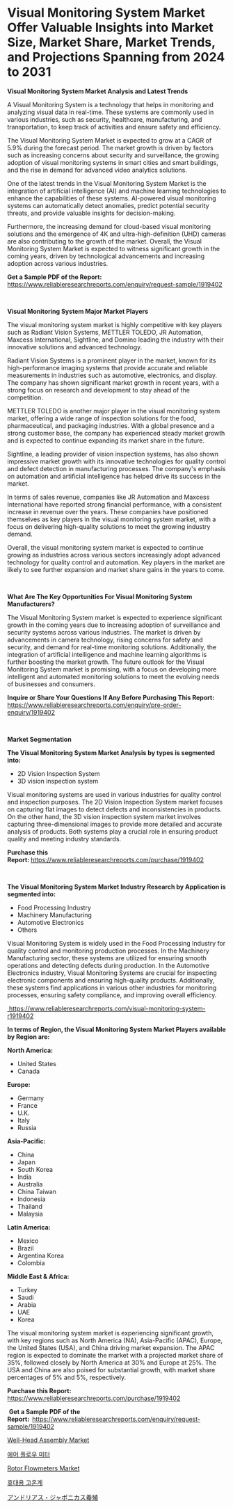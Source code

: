 <p><h1>Visual Monitoring System Market Offer Valuable Insights into Market Size, Market Share, Market Trends, and Projections Spanning from 2024 to 2031</h1></p><p><strong>Visual Monitoring System Market Analysis and Latest Trends</strong></p>
<p><p>A Visual Monitoring System is a technology that helps in monitoring and analyzing visual data in real-time. These systems are commonly used in various industries, such as security, healthcare, manufacturing, and transportation, to keep track of activities and ensure safety and efficiency.</p><p>The Visual Monitoring System Market is expected to grow at a CAGR of 5.9% during the forecast period. The market growth is driven by factors such as increasing concerns about security and surveillance, the growing adoption of visual monitoring systems in smart cities and smart buildings, and the rise in demand for advanced video analytics solutions.</p><p>One of the latest trends in the Visual Monitoring System Market is the integration of artificial intelligence (AI) and machine learning technologies to enhance the capabilities of these systems. AI-powered visual monitoring systems can automatically detect anomalies, predict potential security threats, and provide valuable insights for decision-making.</p><p>Furthermore, the increasing demand for cloud-based visual monitoring solutions and the emergence of 4K and ultra-high-definition (UHD) cameras are also contributing to the growth of the market. Overall, the Visual Monitoring System Market is expected to witness significant growth in the coming years, driven by technological advancements and increasing adoption across various industries.</p></p>
<p><strong>Get a Sample PDF of the Report:&nbsp;</strong> <a href="https://www.reliableresearchreports.com/enquiry/request-sample/1919402">https://www.reliableresearchreports.com/enquiry/request-sample/1919402</a></p>
<p>&nbsp;</p>
<p><strong>Visual Monitoring System Major Market Players</strong></p>
<p><p>The visual monitoring system market is highly competitive with key players such as Radiant Vision Systems, METTLER TOLEDO, JR Automation, Maxcess International, Sightline, and Domino leading the industry with their innovative solutions and advanced technology. </p><p>Radiant Vision Systems is a prominent player in the market, known for its high-performance imaging systems that provide accurate and reliable measurements in industries such as automotive, electronics, and display. The company has shown significant market growth in recent years, with a strong focus on research and development to stay ahead of the competition.</p><p>METTLER TOLEDO is another major player in the visual monitoring system market, offering a wide range of inspection solutions for the food, pharmaceutical, and packaging industries. With a global presence and a strong customer base, the company has experienced steady market growth and is expected to continue expanding its market share in the future.</p><p>Sightline, a leading provider of vision inspection systems, has also shown impressive market growth with its innovative technologies for quality control and defect detection in manufacturing processes. The company's emphasis on automation and artificial intelligence has helped drive its success in the market.</p><p>In terms of sales revenue, companies like JR Automation and Maxcess International have reported strong financial performance, with a consistent increase in revenue over the years. These companies have positioned themselves as key players in the visual monitoring system market, with a focus on delivering high-quality solutions to meet the growing industry demand.</p><p>Overall, the visual monitoring system market is expected to continue growing as industries across various sectors increasingly adopt advanced technology for quality control and automation. Key players in the market are likely to see further expansion and market share gains in the years to come.</p></p>
<p>&nbsp;</p>
<p><strong>What Are The Key Opportunities For Visual Monitoring System Manufacturers?</strong></p>
<p><p>The Visual Monitoring System market is expected to experience significant growth in the coming years due to increasing adoption of surveillance and security systems across various industries. The market is driven by advancements in camera technology, rising concerns for safety and security, and demand for real-time monitoring solutions. Additionally, the integration of artificial intelligence and machine learning algorithms is further boosting the market growth. The future outlook for the Visual Monitoring System market is promising, with a focus on developing more intelligent and automated monitoring solutions to meet the evolving needs of businesses and consumers.</p></p>
<p><strong>Inquire or Share Your Questions If Any Before Purchasing This Report:</strong> <a href="https://www.reliableresearchreports.com/enquiry/pre-order-enquiry/1919402">https://www.reliableresearchreports.com/enquiry/pre-order-enquiry/1919402</a></p>
<p>&nbsp;</p>
<p><strong>Market Segmentation</strong></p>
<p><strong>The Visual Monitoring System Market Analysis by types is segmented into:</strong></p>
<p><ul><li>2D Vision Inspection System</li><li>3D vision inspection system</li></ul></p>
<p><p>Visual monitoring systems are used in various industries for quality control and inspection purposes. The 2D Vision Inspection System market focuses on capturing flat images to detect defects and inconsistencies in products. On the other hand, the 3D vision inspection system market involves capturing three-dimensional images to provide more detailed and accurate analysis of products. Both systems play a crucial role in ensuring product quality and meeting industry standards.</p></p>
<p><strong>Purchase this Report:&nbsp;</strong><a href="https://www.reliableresearchreports.com/purchase/1919402">https://www.reliableresearchreports.com/purchase/1919402</a></p>
<p>&nbsp;</p>
<p><strong>The Visual Monitoring System Market Industry Research by Application is segmented into:</strong></p>
<p><ul><li>Food Processing Industry</li><li>Machinery Manufacturing</li><li>Automotive Electronics</li><li>Others</li></ul></p>
<p><p>Visual Monitoring System is widely used in the Food Processing Industry for quality control and monitoring production processes. In the Machinery Manufacturing sector, these systems are utilized for ensuring smooth operations and detecting defects during production. In the Automotive Electronics industry, Visual Monitoring Systems are crucial for inspecting electronic components and ensuring high-quality products. Additionally, these systems find applications in various other industries for monitoring processes, ensuring safety compliance, and improving overall efficiency.</p></p>
<p><a href="https://www.reliableresearchreports.com/visual-monitoring-system-r1919402">&nbsp;https://www.reliableresearchreports.com/visual-monitoring-system-r1919402</a></p>
<p><strong>In terms of Region, the Visual Monitoring System Market Players available by Region are:</strong></p>
<p>
    <p> <strong> North America: </strong>
        <ul>
            <li>United States</li>
            <li>Canada</li>
        </ul>
        </p> 
    <p> <strong> Europe: </strong>
        <ul>
            <li>Germany</li>
            <li>France</li>
            <li>U.K.</li>
            <li>Italy</li>
            <li>Russia</li>
        </ul>
        </p> 
    <p> <strong> Asia-Pacific: </strong>
        <ul>
            <li>China</li>
            <li>Japan</li>
            <li>South Korea</li>
            <li>India</li>
            <li>Australia</li>
            <li>China Taiwan</li>
            <li>Indonesia</li>
            <li>Thailand</li>
            <li>Malaysia</li>
        </ul>
        </p> 
    <p> <strong> Latin America: </strong>
        <ul>
            <li>Mexico</li>
            <li>Brazil</li>
            <li>Argentina Korea</li>
            <li>Colombia</li>
        </ul>
        </p> 
    <p> <strong> Middle East & Africa: </strong>
        <ul>
            <li>Turkey</li>
            <li>Saudi</li>
            <li>Arabia</li>
            <li>UAE</li>
            <li>Korea</li>
        </ul>
    </p>
    </p>
<p><p>The visual monitoring system market is experiencing significant growth, with key regions such as North America (NA), Asia-Pacific (APAC), Europe, the United States (USA), and China driving market expansion. The APAC region is expected to dominate the market with a projected market share of 35%, followed closely by North America at 30% and Europe at 25%. The USA and China are also poised for substantial growth, with market share percentages of 5% and 5%, respectively.</p></p>
<p><strong>Purchase this Report: </strong><a href="https://www.reliableresearchreports.com/purchase/1919402">https://www.reliableresearchreports.com/purchase/1919402</a></p>
<p>&nbsp;<strong>Get a Sample PDF of the Report:&nbsp;&nbsp;</strong><a href="https://www.reliableresearchreports.com/enquiry/request-sample/1919402">https://www.reliableresearchreports.com/enquiry/request-sample/1919402</a></p>
<p><strong></strong></p>
<p><p><a href="https://www.linkedin.com/pulse/well-head-assembly-market-overview-global-trends-future-prospects-lndie">Well-Head Assembly Market</a></p><p><a href="https://github.com/jntpkh496620/Market-Research-Report-List-2/blob/main/9493449169405.md">에어 플로우 미터</a></p><p><a href="https://www.linkedin.com/pulse/global-rotor-flowmeters-market-share-growth-opportunities-l19lc">Rotor Flowmeters Market</a></p><p><a href="https://github.com/nicolaseller56452023/Market-Research-Report-List-1/blob/main/1241515169404.md">휴대용 고온계</a></p><p><a href="https://github.com/Andrewones2023/Market-Research-Report-List-1/blob/main/1344160157912.md">アンドリアス・ジャポニカス養殖</a></p></p>